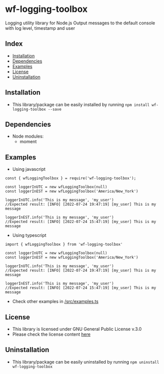 # wf-logging-toolbox
Logging utility library for Node.js
Output messages to the default console with log level, timestamp and user

## Index
* [Installation](#installation)
* [Dependencies](#dependencies)
* [Examples](#examples)
* [License](#license)
* [Uninstallation](#uninstallation)

## Installation
* This library/package can be easily installed by running
```npm install wf-logging-toolbox --save```

## Dependencies
* Node modules:
  * moment

## Examples
* Using javascript
```
const { wfLoggingToolbox } = require('wf-logging-toolbox');

const loggerInUTC = new wfLoggingToolbox(null)
const loggerInEST = new wfLoggingToolbox('America/New_York')

loggerInUTC.info('This is my message', 'my_user')
//Expected result: [INFO] [2022-07-24 19:47:19] [my_user] This is my message

loggerInEST.info('This is my message', 'my_user')
//Expected result: [INFO] [2022-07-24 15:47:19] [my_user] This is my message
```

* Using typescript
```
import { wfLoggingToolbox } from 'wf-logging-toolbox'

const loggerInUTC = new wfLoggingToolbox(null)
const loggerInEST = new wfLoggingToolbox('America/New_York')

loggerInUTC.info('This is my message', 'my_user')
//Expected result: [INFO] [2022-07-24 19:47:19] [my_user] This is my message

loggerInEST.info('This is my message', 'my_user')
//Expected result: [INFO] [2022-07-24 15:47:19] [my_user] This is my message
```
* Check other examples in [/src/examples.ts](https://github.com/LeonardoNevesDuarte/wf-logging-toolbox/blob/main/src/examples.ts)

## License
* This library is licensed under GNU General Public License v.3.0
* Please check the license content [here](https://github.com/LeonardoNevesDuarte/wf-logging-toolbox/blob/main/LICENSE)

## Uninstallation
* This library/package can be easily uninstalled by running
```npm uninstall wf-logging-toolbox```
